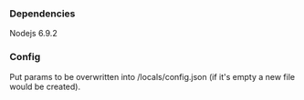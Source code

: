 ### Dependencies
Nodejs 6.9.2


### Config
Put params to be overwritten into /locals/config.json (if it's empty a new file would be created).
